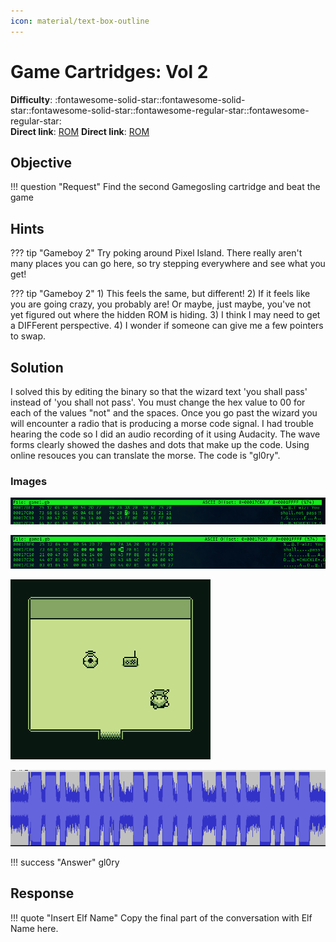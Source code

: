 ```yaml
---
icon: material/text-box-outline
---
```


# Game Cartridges: Vol 2

**Difficulty**: :fontawesome-solid-star::fontawesome-solid-star::fontawesome-solid-star::fontawesome-regular-star::fontawesome-regular-star:<br/>
**Direct link**: [ROM](https://gamegosling.com/vol2-akHB27gg6pN0/rom/game0.gb)
**Direct link**: [ROM](https://gamegosling.com/vol2-akHB27gg6pN0/rom/game1.gb)


## Objective

!!! question "Request"
    Find the second Gamegosling cartridge and beat the game

## Hints

??? tip "Gameboy 2"
    Try poking around Pixel Island. There really aren't many places you can go here, so try stepping everywhere and see what you get!

??? tip "Gameboy 2"
    1) This feels the same, but different! 2) If it feels like you are going crazy, you probably are! Or maybe, just maybe, you've not yet figured out where the hidden ROM is hiding. 3) I think I may need to get a DIFFerent perspective. 4) I wonder if someone can give me a few pointers to swap.

## Solution

I solved this by editing the binary so that the wizard text 'you shall pass' instead of 'you shall not pass'. You must change the hex value to 00 for each of the values "not" and the spaces. Once you go past the wizard you will encounter a radio that is producing a morse code signal. I had trouble hearing the code so I did an audio recording of it using Audacity. The wave forms clearly showed the dashes and dots that make up the code. Using online resouces you can translate the morse. The code is "gl0ry".

### Images
![Original hex of ROM](../img/objectives/o10/hexedit1.png)

![Modified hex of ROM](../img/objectives/o10/hexedit2.png)

![End scene](../img/objectives/o10/radio_ending.png)

![Morse code](../img/objectives/o10/wave.png)

!!! success "Answer"
    gl0ry 
    
## Response

!!! quote "Insert Elf Name"
    Copy the final part of the conversation with Elf Name here.
